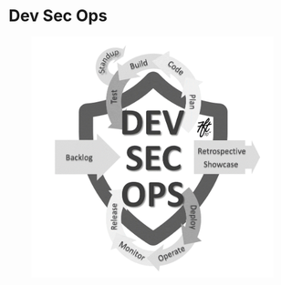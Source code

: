 # Dev Sec Ops

<figure><img src="../../.gitbook/assets/Picture3.png" alt="" width="563"><figcaption></figcaption></figure>
